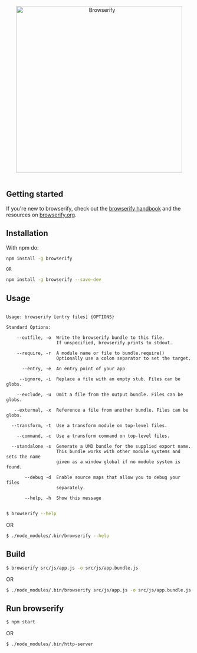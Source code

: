 <div align="center">
<img src="http://browserify.org/images/browserify.png" alt="Browserify" align="center" width="450px" />
</div>
<br/>

## Getting started

If you're new to browserify, check out the <a href="https://github.com/browserify/browserify-handbook" target="_blank">browserify handbook</a> and the resources on <a href="http://browserify.org/" target="_blank">browserify.org</a>.

## Installation

With npm do:

```bash
npm install -g browserify

OR

npm install -g browserify --save-dev
```

## Usage

```angular2html

Usage: browserify [entry files] {OPTIONS}

Standard Options:

    --outfile, -o  Write the browserify bundle to this file.
                   If unspecified, browserify prints to stdout.

    --require, -r  A module name or file to bundle.require()
                   Optionally use a colon separator to set the target.

      --entry, -e  An entry point of your app

     --ignore, -i  Replace a file with an empty stub. Files can be globs.

    --exclude, -u  Omit a file from the output bundle. Files can be globs.

   --external, -x  Reference a file from another bundle. Files can be globs.

  --transform, -t  Use a transform module on top-level files.

    --command, -c  Use a transform command on top-level files.

  --standalone -s  Generate a UMD bundle for the supplied export name.
                   This bundle works with other module systems and sets the name
                   given as a window global if no module system is found.

       --debug -d  Enable source maps that allow you to debug your files
                   separately.

       --help, -h  Show this message
      
```

```bash
$ browserify --help
```
OR

```bash
$ ./node_modules/.bin/browserify --help
```

## Build

```bash
$ browserify src/js/app.js -o src/js/app.bundle.js
```
OR

```bash
$ ./node_modules/.bin/browserify src/js/app.js -o src/js/app.bundle.js
```

## Run browserify

```bash
$ npm start
```

OR

```bash
$ ./node_modules/.bin/http-server
```
